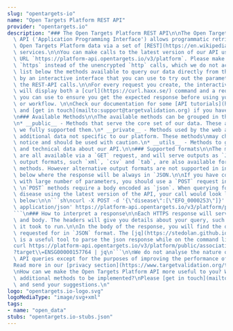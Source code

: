 ```yaml
---
slug: "opentargets-io"
name: "Open Targets Platform REST API"
provider: "opentargets.io"
description: "### The Open Targets Platform REST API\n\nThe Open Targets Platform\
  \ API ('Application Programming Interface') allows programmatic retrieval of the\
  \ Open Targets Platform data via a set of [REST](https://en.wikipedia.org/wiki/Representational_state_transfer)\
  \ services.\n\nYou can make calls to the latest version of our API using the base\
  \ URL `https://platform-api.opentargets.io/v3/platform`. Please make sure you use\
  \ `https` instead of the unencrypted `http` calls, which we do not accept.\n\nWe\
  \ list below the methods available to query our data directly from the API, followed\
  \ by an interactive interface that you can use to try out the parameters and execute\
  \ the REST-API calls.\n\nFor every request you create, the interactive interface\
  \ will display both a [curl](https://curl.haxx.se/) command and a request URL that\
  \ you can use to ensure you get the expected response before using your application\
  \ or workflow. \n\nCheck our documentation for some [API tutorials](https://docs.targetvalidation.org/tutorials/api-tutorials)\
  \ and [get in touch](mailto:support@targetvalidation.org) if you have any questions.\n\
  \n### Available Methods\n\nThe available methods can be grouped in three types:\n\
  \n* __public__ - Methods that serve the core set of our data. These are stable and\
  \ we fully supported them.\n* __private__ - Methods used by the web app to serve\
  \ additional data not specific to our platform. These methods\nmay change without\
  \ notice and should be used with caution.\n* __utils__ - Methods to get statistics\
  \ and technical data about our API.\n\n### Supported formats\n\nThe methods above\
  \ are all available via a `GET` request, and will serve outputs as `JSON`.\n\nAlternative\
  \ output formats, such `xml`, `csv` and `tab`, are also available for some of the\
  \ methods. However alternative output formats are not supported in interactive interface\
  \ below where the response will be always in `JSON.\n\nIf you have complex queries\
  \ with large number of parameters, you should use a `POST` request instead of  `GET`.\
  \ \n`POST` methods require a body encoded as `json`. When querying for a specific\
  \ disease using the latest version of the API, your call would look like the example\
  \ below:\n\n```sh\ncurl -X POST -d '{\"disease\":[\"EFO_0000253\"]}' --header 'Content-Type:\
  \ application/json' https://platform-api.opentargets.io/v3/platform/public/evidence/filter\n\
  ```\n### How to interpret a response\n\nEach HTTPS response will serve data in headers\
  \ and body. The headers will give you details about your query, such as how long\
  \ it took to run.\n\nIn the body of the response, you will find the data you have\
  \ requested for in `JSON` format. The [jq](https://stedolan.github.io/jq/) program\
  \ is a useful tool to parse the json response while on the command line.\n\n```sh\n\
  curl https://platform-api.opentargets.io/v3/platform/public/association/filter\\\
  ?target\\=ENSG00000157764 | jq\n```\n\nWe do not analyse the nature of any specific\
  \ API queries except for the purposes of improving the performance of our API.\n\
  Read more in our [privacy section](https://www.targetvalidation.org/terms_of_use#privacy).\n\
  \nHow can we make the Open Targets Platform API more useful to you? Would you like\
  \ additional methods to be implemented?\nPlease [get in touch](mailto:support@targetvalidation.org)\
  \ and send your suggestions.\n"
logo: "opentargets.io-logo.svg"
logoMediaType: "image/svg+xml"
tags:
- name: "open_data"
stubs: "opentargets.io-stubs.json"
---
```

